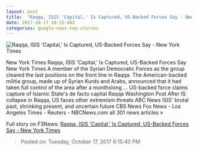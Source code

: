 ```yaml
---
layout: post
title:  "Raqqa, ISIS 'Capital,' Is Captured, US-Backed Forces Say - New York Times"
date: 2017-10-17 18:15:40Z
categories: google-news-top-stories
---
```


![Raqqa, ISIS 'Capital,' Is Captured, US-Backed Forces Say - New York Times](https://static01.nyt.com/images/2017/10/18/world/18raqqa/18raqqa-facebookJumbo.jpg)

New York Times Raqqa, ISIS 'Capital,' Is Captured, US-Backed Forces Say New York Times A member of the Syrian Democratic Forces as the group cleared the last positions on the front line in Raqqa. The American-backed militia group, made up of Syrian Kurds and Arabs, announced that it had taken full control of the area after a monthslong ... US-backed force claims capture of Islamic State's de facto capital Raqqa Washington Post After IS collapse in Raqqa, US faces other extremism threats ABC News ISIS' brutal past, shrinking present, and uncertain future CBS News Fox News - Los Angeles Times - Reuters - NBCNews.com all 301 news articles »


Full story on F3News: [Raqqa, ISIS 'Capital,' Is Captured, US-Backed Forces Say - New York Times](http://www.f3nws.com/n/nBzNHE)

> Posted on: Tuesday, October 17, 2017 6:15:40 PM
